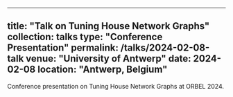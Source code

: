 
---
title: "Talk on Tuning House Network Graphs"
collection: talks
type: "Conference Presentation"
permalink: /talks/2024-02-08-talk
venue: "University of Antwerp"
date: 2024-02-08
location: "Antwerp, Belgium"
---

Conference presentation on Tuning House Network Graphs at ORBEL 2024.


